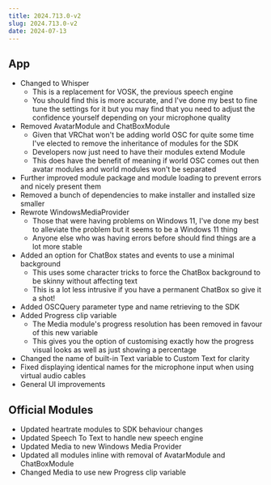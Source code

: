 ```yaml
---
title: 2024.713.0-v2
slug: 2024.713.0-v2
date: 2024-07-13
---
```


## App
- Changed to Whisper
  - This is a replacement for VOSK, the previous speech engine
  - You should find this is more accurate, and I've done my best to fine tune the settings for it but you may find that you need to adjust the confidence yourself depending on your microphone quality
- Removed AvatarModule and ChatBoxModule
  - Given that VRChat won't be adding world OSC for quite some time I've elected to remove the inheritance of modules for the SDK
  - Developers now just need to have their modules extend Module
  - This does have the benefit of meaning if world OSC comes out then avatar modules and world modules won't be separated
- Further improved module package and module loading to prevent errors and nicely present them
- Removed a bunch of dependencies to make installer and installed size smaller
- Rewrote WindowsMediaProvider
  - Those that were having problems on Windows 11, I've done my best to alleviate the problem but it seems to be a Windows 11 thing
  - Anyone else who was having errors before should find things are a lot more stable
- Added an option for ChatBox states and events to use a minimal background
  - This uses some character tricks to force the ChatBox background to be skinny without affecting text
  - This is a lot less intrusive if you have a permanent ChatBox so give it a shot!
- Added OSCQuery parameter type and name retrieving to the SDK
- Added Progress clip variable
  - The Media module's progress resolution has been removed in favour of this new variable
  - This gives you the option of customising exactly how the progress visual looks as well as just showing a percentage
- Changed the name of built-in Text variable to Custom Text for clarity
- Fixed displaying identical names for the microphone input when using virtual audio cables
- General UI improvements

## Official Modules
- Updated heartrate modules to SDK behaviour changes
- Updated Speech To Text to handle new speech engine
- Updated Media to new Windows Media Provider
- Updated all modules inline with removal of AvatarModule and ChatBoxModule
- Changed Media to use new Progress clip variable
